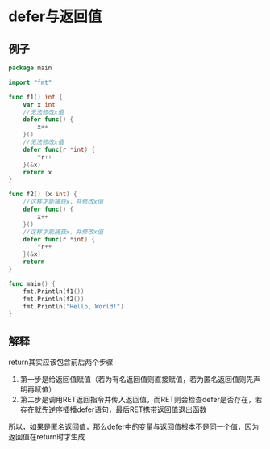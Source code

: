 # defer与返回值

## 例子
```go
package main

import "fmt"

func f1() int {
	var x int
	//无法修改x值
	defer func() {
		x++
	}()
	//无法修改x值
	defer func(r *int) {
		*r++
	}(&x)
	return x
}

func f2() (x int) {
	//这样才能捕获x，并修改x值
	defer func() {
		x++
	}()
	//这样才能捕获x，并修改x值
	defer func(r *int) {
		*r++
	}(&x)
	return
}

func main() {
	fmt.Println(f1())
	fmt.Println(f2())
	fmt.Println("Hello, World!")
}
```

## 解释
return其实应该包含前后两个步骤
1. 第一步是给返回值赋值（若为有名返回值则直接赋值，若为匿名返回值则先声明再赋值）
2. 第二步是调用RET返回指令并传入返回值，而RET则会检查defer是否存在，若存在就先逆序插播defer语句，最后RET携带返回值退出函数

所以，如果是匿名返回值，那么defer中的变量与返回值根本不是同一个值，因为返回值在return时才生成